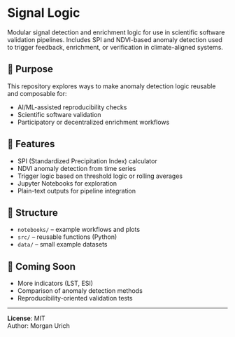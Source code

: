 # Signal Logic

Modular signal detection and enrichment logic for use in scientific software validation pipelines. Includes SPI and NDVI-based anomaly detection used to trigger feedback, enrichment, or verification in climate-aligned systems.

## 🧠 Purpose
This repository explores ways to make anomaly detection logic reusable and composable for:
- AI/ML-assisted reproducibility checks
- Scientific software validation
- Participatory or decentralized enrichment workflows

## 🔬 Features
- SPI (Standardized Precipitation Index) calculator
- NDVI anomaly detection from time series
- Trigger logic based on threshold logic or rolling averages
- Jupyter Notebooks for exploration
- Plain-text outputs for pipeline integration

## 📂 Structure
- `notebooks/` – example workflows and plots
- `src/` – reusable functions (Python)
- `data/` – small example datasets

## 🚀 Coming Soon
- More indicators (LST, ESI)
- Comparison of anomaly detection methods
- Reproducibility-oriented validation tests

---

**License**: MIT  
Author: Morgan Urich
